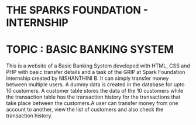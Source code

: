 # THE SPARKS FOUNDATION - INTERNSHIP

# TOPIC : BASIC BANKING SYSTEM
This is a website of a Basic Banking System developed with HTML, CSS and PHP with basic transfer details and a task of the GRIP at Spark Foundation Internship created by NISHANTHINI B.
It can simply transfer money between multiple users. A dummy data is created in the database for upto 10 customers. A customer table stores the data of the 10 customers while the transaction table has the transaction history for the transactions that take place between the customers.A user can transfer money from one account to another, view the list of customers and also check the transaction history.
